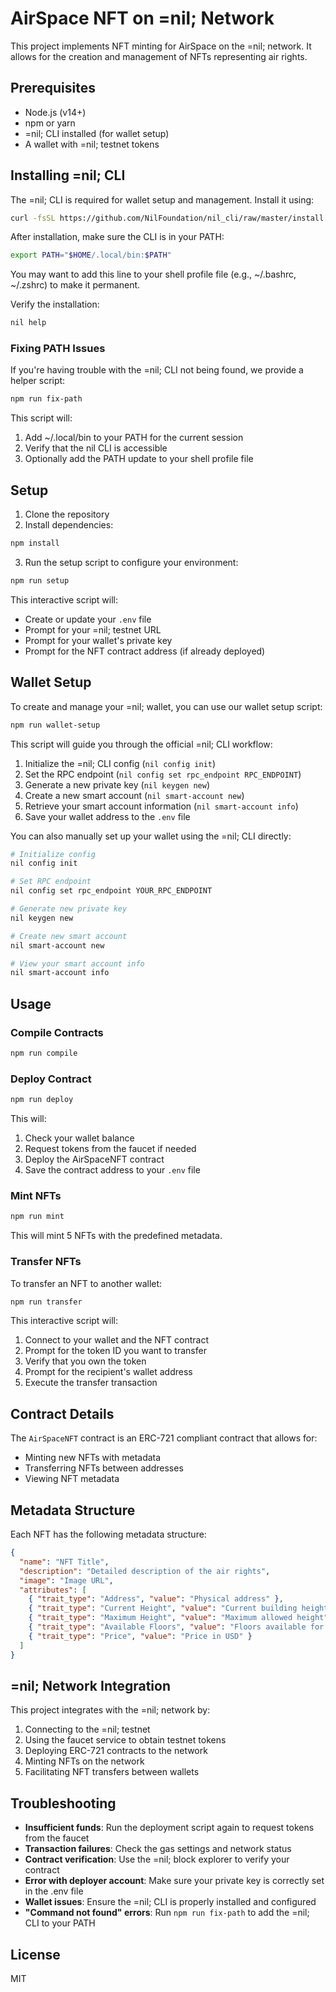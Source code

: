 # AirSpace NFT on =nil; Network

This project implements NFT minting for AirSpace on the =nil; network. It allows for the creation and management of NFTs representing air rights.

## Prerequisites

- Node.js (v14+)
- npm or yarn
- =nil; CLI installed (for wallet setup)
- A wallet with =nil; testnet tokens

## Installing =nil; CLI

The =nil; CLI is required for wallet setup and management. Install it using:

```bash
curl -fsSL https://github.com/NilFoundation/nil_cli/raw/master/install.sh | bash
```

After installation, make sure the CLI is in your PATH:

```bash
export PATH="$HOME/.local/bin:$PATH"
```

You may want to add this line to your shell profile file (e.g., ~/.bashrc, ~/.zshrc) to make it permanent.

Verify the installation:

```bash
nil help
```

### Fixing PATH Issues

If you're having trouble with the =nil; CLI not being found, we provide a helper script:

```bash
npm run fix-path
```

This script will:
1. Add ~/.local/bin to your PATH for the current session
2. Verify that the nil CLI is accessible
3. Optionally add the PATH update to your shell profile file

## Setup

1. Clone the repository
2. Install dependencies:

```bash
npm install
```

3. Run the setup script to configure your environment:

```bash
npm run setup
```

This interactive script will:
- Create or update your `.env` file
- Prompt for your =nil; testnet URL
- Prompt for your wallet's private key
- Prompt for the NFT contract address (if already deployed)

## Wallet Setup

To create and manage your =nil; wallet, you can use our wallet setup script:

```bash
npm run wallet-setup
```

This script will guide you through the official =nil; CLI workflow:

1. Initialize the =nil; CLI config (`nil config init`)
2. Set the RPC endpoint (`nil config set rpc_endpoint RPC_ENDPOINT`)
3. Generate a new private key (`nil keygen new`)
4. Create a new smart account (`nil smart-account new`)
5. Retrieve your smart account information (`nil smart-account info`)
6. Save your wallet address to the `.env` file

You can also manually set up your wallet using the =nil; CLI directly:

```bash
# Initialize config
nil config init

# Set RPC endpoint
nil config set rpc_endpoint YOUR_RPC_ENDPOINT

# Generate new private key
nil keygen new

# Create new smart account
nil smart-account new

# View your smart account info
nil smart-account info
```

## Usage

### Compile Contracts

```bash
npm run compile
```

### Deploy Contract

```bash
npm run deploy
```

This will:
1. Check your wallet balance
2. Request tokens from the faucet if needed
3. Deploy the AirSpaceNFT contract
4. Save the contract address to your `.env` file

### Mint NFTs

```bash
npm run mint
```

This will mint 5 NFTs with the predefined metadata.

### Transfer NFTs

To transfer an NFT to another wallet:

```bash
npm run transfer
```

This interactive script will:
1. Connect to your wallet and the NFT contract
2. Prompt for the token ID you want to transfer
3. Verify that you own the token
4. Prompt for the recipient's wallet address
5. Execute the transfer transaction

## Contract Details

The `AirSpaceNFT` contract is an ERC-721 compliant contract that allows for:
- Minting new NFTs with metadata
- Transferring NFTs between addresses
- Viewing NFT metadata

## Metadata Structure

Each NFT has the following metadata structure:

```json
{
  "name": "NFT Title",
  "description": "Detailed description of the air rights",
  "image": "Image URL",
  "attributes": [
    { "trait_type": "Address", "value": "Physical address" },
    { "trait_type": "Current Height", "value": "Current building height" },
    { "trait_type": "Maximum Height", "value": "Maximum allowed height" },
    { "trait_type": "Available Floors", "value": "Floors available for purchase" },
    { "trait_type": "Price", "value": "Price in USD" }
  ]
}
```

## =nil; Network Integration

This project integrates with the =nil; network by:
1. Connecting to the =nil; testnet
2. Using the faucet service to obtain testnet tokens
3. Deploying ERC-721 contracts to the network
4. Minting NFTs on the network
5. Facilitating NFT transfers between wallets

## Troubleshooting

- **Insufficient funds**: Run the deployment script again to request tokens from the faucet
- **Transaction failures**: Check the gas settings and network status
- **Contract verification**: Use the =nil; block explorer to verify your contract
- **Error with deployer account**: Make sure your private key is correctly set in the .env file
- **Wallet issues**: Ensure the =nil; CLI is properly installed and configured
- **"Command not found" errors**: Run `npm run fix-path` to add the =nil; CLI to your PATH

## License

MIT 